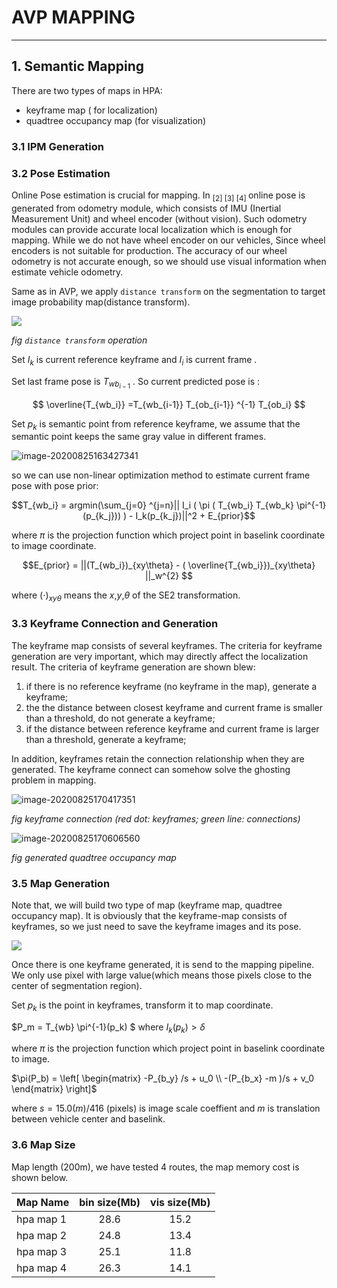 # AVP MAPPING 

----

## 1. Semantic Mapping 

There are two types of maps in HPA: 

* keyframe map ( for localization)
* quadtree occupancy map (for visualization)

### 3.1 IPM Generation 



### 3.2 Pose Estimation 

Online Pose estimation is crucial for mapping. In <sub>[2] [3] [4] </sub> online pose is generated from odometry module, which  consists of IMU (Inertial Measurement Unit) and wheel encoder (without vision). Such odometry modules can provide accurate local localization which is enough for mapping. While we do not have wheel encoder on our vehicles, Since wheel encoders is not suitable for production. The accuracy of our wheel odometry is not accurate enough, so we should use visual information when estimate vehicle odometry. 

Same as in AVP, we apply `distance transform` on the segmentation to target image probability map(distance transform). 

![](../images/prob.png)

*fig `distance transform` operation* 

Set $I_k$ is current reference keyframe and $I_i$ is current frame .

Set last frame pose is $T_{wb_{i-1}}$ . So current predicted pose is : 

$$ \overline{T_{wb_i}} =T_{wb_{i-1}}  T_{ob_{i-1}} ^{-1} T_{ob_i} $$ 

Set $p_k$ is semantic point from reference keyframe, we assume that the semantic point keeps the same gray value in different frames. 

![image-20200825163427341](../images/pose_estimation_assumption.png)

so we can use non-linear optimization method to estimate current frame pose with pose prior: 

$$T_{wb_i} = argmin(\sum_{j=0} ^{j=n}|| I_i (  \pi (  T_{wb_i} T_{wb_k} \pi^{-1}(p_{k_j})) ) - I_k(p_{k_j})||^2 + E_{prior}$$

where $\pi$ is the projection function which project point in baselink coordinate to image coordinate.  

$$E_{prior} = ||(T_{wb_i})_{xy\theta} - ( \overline{T_{wb_i}})_{xy\theta} ||_w^{2} $$

where $(\cdot)_{xy\theta}$ means the $x$,$y$,$\theta$ of the  SE2 transformation. 

### 3.3 Keyframe Connection and Generation 

The keyframe map consists of several keyframes.  The criteria for keyframe generation are very important, which may directly affect the localization result. The criteria of keyframe generation are shown blew:

1. if there is no reference keyframe (no keyframe in the map), generate a keyframe;
2. the the distance between closest keyframe and current frame is smaller than a threshold, do not generate a keyframe;
3. if the distance between reference keyframe and current frame is larger than a threshold, generate a keyframe;

In addition, keyframes retain the connection relationship when they are generated. The keyframe connect can somehow solve the ghosting problem in mapping.

![image-20200825170417351](../images/keyframe_connection.png)

*fig keyframe connection (red dot: keyframes; green line: connections)*

![image-20200825170606560](../images/keyframe_quadtree_map.png)

*fig generated quadtree occupancy map*

### 3.5 Map Generation 

Note that, we will build two type of map (keyframe map, quadtree occupancy map). It is obviously that the keyframe-map consists of keyframes, so we just need to save the keyframe images and its pose.

![](../images/keyframe_map.png) 

Once there is one keyframe generated, it is send to the mapping pipeline. We only use pixel with large value(which means those pixels close to the center of segmentation region).

Set $p_k$ is the point in keyframes, transform it to map coordinate. 

$P_m = T_{wb} \pi^{-1}(p_k) $ where $I_k(p_k) >\delta$

where $\pi$ is the projection function which project point in baselink coordinate  to image.

$\pi(P_b) = \left[ \begin{matrix}  -P_{b_y} /s + u_0 \\ -(P_{b_x} -m )/s + v_0  \end{matrix} \right]$

where $s = 15.0 (m) / 416$ (pixels)  is image scale coeffient and $m$ is translation between vehicle center and baselink.

### 3.6 Map Size 

Map length (200m), we have tested 4 routes, the map memory cost is shown below. 

| Map  Name | bin size(Mb) | vis size(Mb) |
| :-------- | :----------: | :----------: |
| hpa map 1 |     28.6     |     15.2     |
| hpa map 2 |     24.8     |     13.4     |
| hpa map 3 |     25.1     |     11.8     |
| hpa map 4 |     26.3     |     14.1     |

